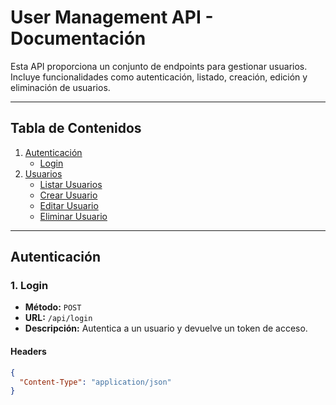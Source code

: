 # User Management API - Documentación

Esta API proporciona un conjunto de endpoints para gestionar usuarios. Incluye funcionalidades como autenticación, listado, creación, edición y eliminación de usuarios.

---

## Tabla de Contenidos

1. [Autenticación](#autenticación)
   - [Login](#1-login)
2. [Usuarios](#usuarios)
   - [Listar Usuarios](#2-listar-usuarios)
   - [Crear Usuario](#3-crear-usuario)
   - [Editar Usuario](#4-editar-usuario)
   - [Eliminar Usuario](#5-eliminar-usuario)

---

## Autenticación

### 1. Login

- **Método:** `POST`  
- **URL:** `/api/login`  
- **Descripción:** Autentica a un usuario y devuelve un token de acceso.

#### Headers

```json
{
  "Content-Type": "application/json"
}
